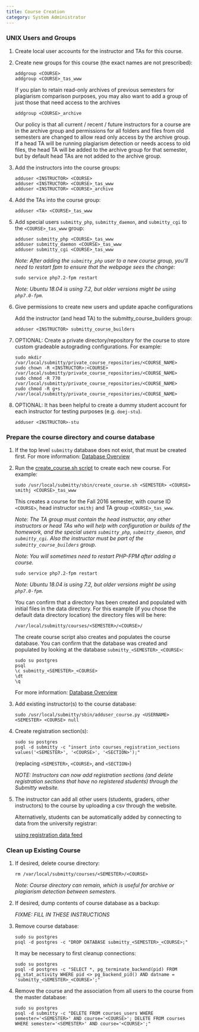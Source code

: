 ```yaml
---
title: Course Creation
category: System Administrator
---
```



### UNIX Users and Groups

1. Create local user accounts for the instructor and TAs for this course.

2. Create new groups for this course (the exact names are not prescribed):

   ```
   addgroup <COURSE>
   addgroup <COURSE>_tas_www
   ```

   If you plan to retain read-only archives of previous semesters for
   plagiarism comparison purposes, you may also want to add a group of
   just those that need access to the archives

   ```
   addgroup <COURSE>_archive
   ```

   Our policy is that all current / recent / future instructors for a course are in the archive group and permissions
   for all folders and files from old semesters are changed to allow read only access by the archive group. If a head
   TA will be running plagiarism detection or needs access to old files, the head TA will be added to the archive
   group for that semester, but by default head TAs are not added to the archive group.


3. Add the instructors into the course groups:

   ```
   adduser <INSTRUCTOR> <COURSE>
   adduser <INSTRUCTOR> <COURSE>_tas_www
   adduser <INSTRUCTOR> <COURSE>_archive
   ```

5. Add the TAs into the course group:

   ```
   adduser <TA> <COURSE>_tas_www
   ```

6. Add special users `submitty_php`, `submitty_daemon`, and `submitty_cgi` to the `<COURSE>_tas_www` group:

   ```
   adduser submitty_php <COURSE>_tas_www
   adduser submitty_daemon <COURSE>_tas_www
   adduser submitty_cgi <COURSE>_tas_www
   ```

   _Note: After adding the `submitty_php` user to a new course group, you'll
   need to restart fpm to ensure that the webpage sees the change:_

   ```
   sudo service php7.2-fpm restart
   ```

   _Note: Ubuntu 18.04 is using 7.2, but older versions might be using `php7.0-fpm`._


7. Give permissions to create new users and update apache configurations

   Add the instructor (and head TA) to the submitty_course_builders group:

      ```
      adduser <INSTRUCTOR> submitty_course_builders
      ```


8. OPTIONAL: Create a private directory/repository for the course to
   store custom gradeable autograding configurations.  For example:

   ```
   sudo mkdir /var/local/submitty/private_course_repositories/<COURSE_NAME>
   sudo chown -R <INSTRUCTOR>:<COURSE> /var/local/submitty/private_course_repositories/<COURSE_NAME>
   sudo chmod -R 770 /var/local/submitty/private_course_repositories/<COURSE_NAME>
   sudo chmod -R g+s /var/local/submitty/private_course_repositories/<COURSE_NAME>
   ```


9. OPTIONAL: It has been helpful to create a dummy student account for
   each instructor for testing purposes (e.g. `doej-stu`).

   ```
   adduser <INSTRUCTOR>-stu
   ```




### Prepare the course directory and course database


1. If the top level `submitty` database does not exist, that must be
   created first.  For more information: [Database Overview](database_overview)


2. Run the [create_course.sh script](https://github.com/Submitty/Submitty/blob/master/sbin/create_course.sh)
   to create each new course.  For example:

   ```
   sudo /usr/local/submitty/sbin/create_course.sh <SEMESTER> <COURSE> smithj <COURSE>_tas_www
   ```

   This creates a course for the Fall 2016 semester, with course ID
   `<COURSE>`, head instructor `smithj` and TA group
   `<COURSE>_tas_www`.

   _Note: The TA group must contain the head instructor, any other
   instructors or head TAs who will help with configuration or builds
   of the homework, and the special users `submitty_php`, `submitty_daemon`, and `submitty_cgi`.  Also
   the instructor must be part of the `submitty_course_builders` group._

   _Note: You will sometimes need to restart PHP-FPM after adding a course._
   ```
   sudo service php7.2-fpm restart
   ```

   _Note: Ubuntu 18.04 is using 7.2, but older versions might be using `php7.0-fpm`._

   You can confirm that a directory has been created and populated
   with initial files in the data directory.  For this example (if you
   chose the default data directory location) the directory files will
   be here:

   ```
   /var/local/submitty/courses/<SEMESTER>/<COURSE>/
   ```

   The create course script also creates and populates the course
   database.  You can confirm that the database was created and
   populated by looking at the database
   `submitty_<SEMESTER>_<COURSE>`:

   ```
   sudo su postgres
   psql
   \c submitty_<SEMESTER>_<COURSE>
   \dt
   \q
   ```

   For more information: [Database Overview](database_overview)


3. Add existing instructor(s) to the course database:

   ```
   sudo /usr/local/submitty/sbin/adduser_course.py <USERNAME> <SEMESTER> <COURSE> null
   ```


4. Create registration section(s):

   ```
   sudo su postgres
   psql -d submitty -c "insert into courses_registration_sections values('<SEMESTER>', '<COURSE>', '<SECTION>');"
   ```

   (replacing `<SEMESTER>`, `<COURSE>`, and `<SECTION>`)

   _NOTE: Instructors can now add registration sections (and delete
   registration sections that have no registered students) through the
   Submitty website._


5. The instructor can add all other users (students, graders, other
   instructors) to the course by uploading a csv through the website.


   Alternatively, students can be automatically added by connecting to
   data from the university registrar:

   [using registration data feed](https://github.com/Submitty/SysadminTools/tree/master/student_auto_feed)



### Clean up Existing Course


1.  If desired, delete course directory:

    ```
    rm /var/local/submitty/courses/<SEMESTER>/<COURSE>
    ```

    _Note: Course directory can remain, which is useful for archive or
    plagiarism detection between semesters._


2.  If desired, dump contents of course database as a backup:

    _FIXME: FILL IN THESE INSTRUCTIONS_


3.  Remove course database:

    ```
    sudo su postgres
    psql -d postgres -c "DROP DATABASE submitty_<SEMESTER>_<COURSE>;"
    ```

    It may be necessary to first cleanup connections:

    ```
    sudo su postgres
    psql -d postgres -c "SELECT *, pg_terminate_backend(pid) FROM pg_stat_activity WHERE pid <> pg_backend_pid() AND datname = 'submitty_<SEMESTER>_<COURSE>';"
    ```


4.  Remove the course and the association from all users to the course from the master database:

    ```
    sudo su postgres
    psql -d submitty -c "DELETE FROM courses_users WHERE semester='<SEMESTER>' AND course='<COURSE>'; DELETE FROM courses WHERE semester='<SEMESTER>' AND course='<COURSE>';"
    ```
